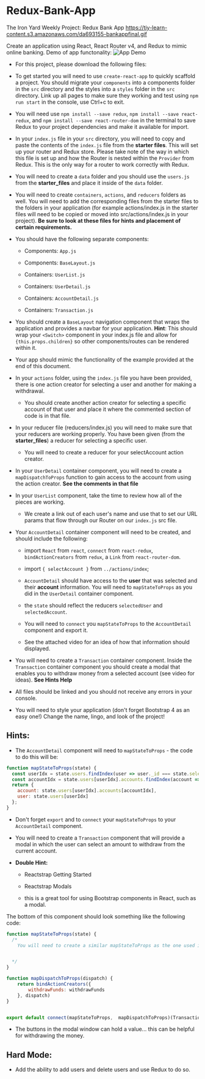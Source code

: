 # Redux-Bank-App
The Iron Yard Weekly Project: Redux Bank App
https://tiy-learn-content.s3.amazonaws.com/da693155-bankappfinal.gif

Create an application using React, React Router v4, and Redux to mimic online banking.
Demo of app functonality:
![App Demo](src/bankappdemo.gif "demo")

* For this project, please download the following files:

* To get started you will need to use `create-react-app` to quickly scaffold a project. You should migrate your `components` into a components folder in the `src` directory and the styles into a `styles` folder in the `src` directory. Link up all pages to make sure they working and test using `npm run start` in the console, use Ctrl+c to exit.

* You will need use `npm install --save redux`, `npm install --save react-redux`, and `npm install --save react-router-dom` in the terminal to save Redux to your project dependencies and make it available for import.

* In your `index.js` file in your `src` directory, you will need to copy and paste the contents of the `index.js` file from the **starter files**. This will set up your router and Redux store. Please take note of the way in which this file is set up and how the Router is nested within the `Provider` from Redux. This is the only way for a router to work correctly with Redux.

* You will need to create a `data` folder and you should use the `users.js` from the **starter_files** and place it inside of the `data` folder.

* You will need to create `containers`, `actions`, and `reducers` folders as well. You will need to add the corresponding files from the starter files to the folders in your application (for example actions/index.js in the starter files will need to be copied or moved into src/actions/index.js in your project). **Be sure to look at these files for hints and placement of certain requirements.**

* You should have the following separate components:

  * Components: `App.js`

  * Components: `BaseLayout.js`

  * Containers: `UserList.js`

  * Containers: `UserDetail.js`

  * Containers: `AccountDetail.js`

  * Containers: `Transaction.js`

* You should create a `BaseLayout` navigation component that wraps the application and provides a navbar for your application. **Hint**: This should wrap your `<Switch>` component in your index.js file and allow for `{this.props.children}` so other components/routes can be rendered within it.

* Your app should mimic the functionality of the example provided at the end of this document.

* In your `actions` folder, using the `index.js` file you have been provided, there is one action creator for selecting a user and another for making a withdrawal.

  * You should create another action creator for selecting a specific account of that user and place it where the commented section of code is in that file.

* In your reducer file (reducers/index.js) you will need to make sure that your reducers are working properly. You have been given (from the **starter_files**) a reducer for selecting a specific user.

  * You will need to create a reducer for your selectAccount action creator.

* In your `UserDetail` container component, you will need to create a `mapDispatchToProps` function to gain access to the account from using the action creator. **See the comments in that file**

* In your `UserList` component, take the time to review how all of the pieces are working.

  * We create a link out of each user's name and use that to set our URL params that flow through our Router on our `index.js` src file.

* Your `AccountDetail` container component will need to be created, and should include the following:

  * import `React` from `react`, `connect` from `react-redux`, `bindActionCreators` from `redux`, a `Link` from `react-router-dom`.

  * import `{ selectAccount }` from `../actions/index`;

  * `AccountDetail` should have access to the **user** that was selected and their **account** information. You will need to `mapStateToProps` as you did in the `UserDetail` container component.

  * the `state` should reflect the reducers `selectedUser` and `selectedAccount`.

  * You will need to `connect` you `mapStateToProps` to the `AccountDetail` component and export it.

  * See the attached video for an idea of how that information should displayed.

* You will need to create a `Transaction` container component. Inside the `Transaction` container component you should create a modal that enables you to withdraw money from a selected account (see video for ideas). **See Hints Help**

* All files should be linked and you should not receive any errors in your console.

* You will need to style your application (don't forget Bootstrap 4 as an easy one!) Change the name, lingo, and look of the project!

## Hints:  

* The `AccountDetail` component will need to `mapStateToProps` - the code to do this will be:

```jsx
function mapStateToProps(state) {
  const userIdx = state.users.findIndex(user => user._id === state.selectedUser);
  const accountIdx = state.users[userIdx].accounts.findIndex(account => account.id === state.selectedAccount);
  return {
    account: state.users[userIdx].accounts[accountIdx],
    user: state.users[userIdx]
  };
}
```

* Don't forget `export` and to `connect` your `mapStateToProps` to your `AccountDetail` component.

* You will need to create a `Transaction` component that will provide a modal in which the user can select an amount to withdraw from the current account.

* **Double Hint:**

  * Reactstrap Getting Started

  * Reactstrap Modals

  * this is a great tool for using Bootstrap components in React, such as a modal.

The bottom of this component should look something like the following code:

```jsx
function mapStateToProps(state) {
  /*
    You will need to create a similar mapStateToProps as the one used in the AccountDetail component.


  */
}

function mapDispatchToProps(dispatch) {
    return bindActionCreators({
        withdrawFunds: withdrawFunds
    }, dispatch)
}


export default connect(mapStateToProps,  mapDispatchToProps)(Transaction);
```

* The buttons in the modal window can hold a value... this can be helpful for withdrawing the money.

## Hard Mode:  

* Add the ability to add users and delete users and use Redux to do so.


